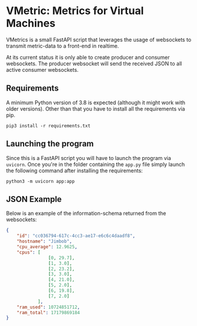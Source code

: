 # VMetric: Metrics for Virtual Machines

VMetrics is a small FastAPI script that leverages the usage of websockets to transmit metric-data to a front-end in realtime.

At its current status it is only able to create producer and consumer websockets. The producer websocket will send the received JSON to all active consumer websockets.

## Requirements

A minimum Python version of 3.8 is expected (although it might work with older versions). Other than that you have to install all the requirements via pip.

```
pip3 install -r requirements.txt
```

## Launching the program

Since this is a FastAPI script you will have to launch the program via `uvicorn`. Once you're in the folder containing the `app.py` file simply launch the following command after installing the requirements:

```
python3 -m uvicorn app:app
```

## JSON Example

Below is an example of the information-schema returned from the websockets:

```json
{
    "id": "cc036794-617c-4cc3-ae17-e6c6c4daadf8", 
    "hostname": "Jimbob", 
    "cpu_average": 12.9625, 
    "cpus": [
                [0, 29.7], 
                [1, 3.0], 
                [2, 23.2], 
                [3, 3.0],   
                [4, 21.0], 
                [5, 2.0], 
                [6, 19.8], 
                [7, 2.0]
            ], 
    "ram_used": 10724851712, 
    "ram_total": 17179869184
}
```